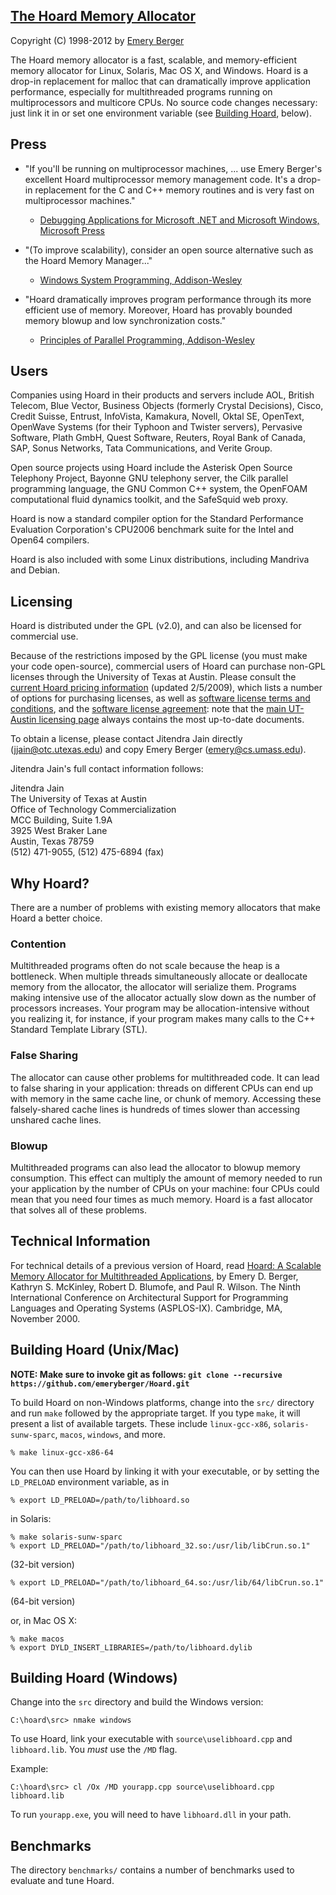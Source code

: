 [The Hoard Memory Allocator](http://www.hoard.org)
--------------------------

Copyright (C) 1998-2012 by [Emery Berger](http://www.cs.umass.edu/~emery)

The Hoard memory allocator is a fast, scalable, and memory-efficient
memory allocator for Linux, Solaris, Mac OS X, and Windows. Hoard is a
drop-in replacement for malloc that can dramatically improve
application performance, especially for multithreaded programs running
on multiprocessors and multicore CPUs. No source code changes
necessary: just link it in or set one environment variable (see
[Building Hoard](#building-hoard-unixmac), below).

Press
-----

*   "If you'll be running on multiprocessor machines, ... use Emery
Berger's excellent Hoard multiprocessor memory management code. It's a
drop-in replacement for the C and C++ memory routines and is very fast
on multiprocessor machines."

    * [Debugging Applications for Microsoft .NET and Microsoft Windows, Microsoft Press](http://www.microsoft.com/mspress/books/5822.aspx)

*   "(To improve scalability), consider an open source alternative such as
the Hoard Memory Manager..."

    * [Windows System Programming, Addison-Wesley](http://www.amazon.com/Windows-Programming-Addison-Wesley-Microsoft-Technology/dp/0321657748/)

*   "Hoard dramatically improves program performance through its more
efficient use of memory. Moreover, Hoard has provably bounded memory
blowup and low synchronization costs."

    * [Principles of Parallel Programming, Addison-Wesley](http://www.amazon.com/Principles-Parallel-Programming-Calvin-Lin/dp/0321487907/)

Users
-----

Companies using Hoard in their products and servers include AOL,
British Telecom, Blue Vector, Business Objects (formerly Crystal
Decisions), Cisco, Credit Suisse, Entrust, InfoVista, Kamakura,
Novell, Oktal SE, OpenText, OpenWave Systems (for their Typhoon and
Twister servers), Pervasive Software, Plath GmbH, Quest Software,
Reuters, Royal Bank of Canada, SAP, Sonus Networks, Tata
Communications, and Verite Group.

Open source projects using Hoard include the Asterisk Open Source
Telephony Project, Bayonne GNU telephony server, the Cilk parallel
programming language, the GNU Common C++ system, the OpenFOAM
computational fluid dynamics toolkit, and the SafeSquid web proxy.

Hoard is now a standard compiler option for the Standard Performance
Evaluation Corporation's CPU2006 benchmark suite for the Intel and
Open64 compilers.

Hoard is also included with some Linux distributions, including
Mandriva and Debian.


Licensing
---------

Hoard is distributed under the GPL (v2.0), and can also be licensed
for commercial use.

Because of the restrictions imposed by the GPL license (you must make
your code open-source), commercial users of Hoard can purchase non-GPL
licenses through the University of Texas at Austin. Please consult the
[current Hoard pricing
information](http://www.cs.umass.edu/~emery/hoard/Hoard%20Pricing%202-05-2009.pdf)
(updated 2/5/2009), which lists a number of options for purchasing
licenses, as well as [software license terms and
conditions](http://www.cs.umass.edu/~emery/hoard/SLA%20Terms%20and%20Conditions%209.22.2006.pdf),
and the [software license
agreement](http://www.cs.umass.edu/~emery/hoard/SLA%20Short%20Form%209-26-2006.pdf):
note that the [main UT-Austin licensing
page](http://www.otc.utexas.edu/IndustryForms.jsp) always contains the
most up-to-date documents.

To obtain a license, please contact Jitendra Jain directly
(jjain@otc.utexas.edu) and copy Emery Berger (emery@cs.umass.edu).

Jitendra Jain's full contact information follows:

Jitendra Jain  
The University of Texas at Austin  
Office of Technology Commercialization  
MCC Building, Suite 1.9A  
3925 West Braker Lane  
Austin, Texas 78759  
(512) 471-9055, (512) 475-6894 (fax)  


Why Hoard?
----------

There are a number of problems with existing memory allocators that
make Hoard a better choice.

### Contention ###


Multithreaded programs often do not scale because the heap is a
bottleneck. When multiple threads simultaneously allocate or
deallocate memory from the allocator, the allocator will serialize
them. Programs making intensive use of the allocator actually slow
down as the number of processors increases. Your program may be
allocation-intensive without you realizing it, for instance, if your
program makes many calls to the C++ Standard Template Library (STL).

### False Sharing ###

The allocator can cause other problems for multithreaded code. It can
lead to false sharing in your application: threads on different CPUs
can end up with memory in the same cache line, or chunk of
memory. Accessing these falsely-shared cache lines is hundreds of
times slower than accessing unshared cache lines.

### Blowup ###

Multithreaded programs can also lead the allocator to blowup memory
consumption. This effect can multiply the amount of memory needed to
run your application by the number of CPUs on your machine: four CPUs
could mean that you need four times as much memory. Hoard is a fast
allocator that solves all of these problems.

Technical Information
---------------------

For technical details of a previous version of Hoard, read [Hoard: A
Scalable Memory Allocator for Multithreaded Applications](http://dl.acm.org/citation.cfm?id=379232),
by Emery D. Berger, Kathryn S. McKinley, Robert D. Blumofe, and Paul
R. Wilson. The Ninth International Conference on Architectural Support
for Programming Languages and Operating Systems
(ASPLOS-IX). Cambridge, MA, November 2000.

Building Hoard (Unix/Mac)
-------------------------

**NOTE: Make sure to invoke git as follows: `git clone --recursive https://github.com/emeryberger/Hoard.git`**

To build Hoard on non-Windows platforms, change into the `src/`
directory and run `make` followed by the appropriate target. If you
type `make`, it will present a list of available targets. These
include `linux-gcc-x86`, `solaris-sunw-sparc`, `macos`, `windows`, and
more.

	% make linux-gcc-x86-64

You can then use Hoard by linking it with your executable, or
by setting the `LD_PRELOAD` environment variable, as in

	% export LD_PRELOAD=/path/to/libhoard.so

in Solaris:

	% make solaris-sunw-sparc
	% export LD_PRELOAD="/path/to/libhoard_32.so:/usr/lib/libCrun.so.1"

  (32-bit version)

	% export LD_PRELOAD="/path/to/libhoard_64.so:/usr/lib/64/libCrun.so.1"
  (64-bit version)

or, in Mac OS X:

	% make macos
	% export DYLD_INSERT_LIBRARIES=/path/to/libhoard.dylib

Building Hoard (Windows)
------------------------

Change into the `src` directory and build the Windows version:

	C:\hoard\src> nmake windows

To use Hoard, link your executable with `source\uselibhoard.cpp` and `libhoard.lib`.
You *must* use the `/MD` flag.

Example:

	C:\hoard\src> cl /Ox /MD yourapp.cpp source\uselibhoard.cpp libhoard.lib

To run `yourapp.exe`, you will need to have `libhoard.dll` in your path.


Benchmarks
----------

The directory `benchmarks/` contains a number of benchmarks used to
evaluate and tune Hoard.



